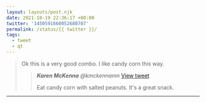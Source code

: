 ```yaml
---
layout: layouts/post.njk
date: 2021-10-19 22:36:17 +00:00
twitter: '1450591660052680707'
permalink: /status/{{ twitter }}/
tags: 
  - tweet
  - qt
---
```


> Ok this is a very good combo. I like candy corn this way. 
> 
> > <cite>**Karen McKenna** @kmckennamn</cite> [View tweet](https://twitter.com/kmckennamn/status/1450219884080603136)
> > 
> > Eat candy corn with salted peanuts. It's a great snack.

---
